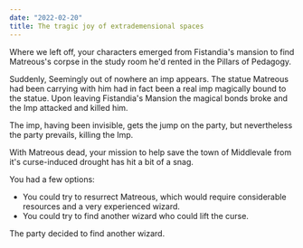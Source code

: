 ```yaml
---
date: "2022-02-20"
title: The tragic joy of extrademensional spaces
---
```


Where we left off, your characters emerged from Fistandia's mansion to find Matreous's corpse in the study room he'd rented in the Pillars of Pedagogy. 

Suddenly, Seemingly out of nowhere an imp appears. The statue Matreous had been carrying with him had in fact been a real imp magically bound to the statue. Upon leaving Fistandia's Mansion the magical bonds broke and the Imp attacked and killed him.

The imp, having been invisible, gets the jump on the party, but nevertheless the party prevails, killing the Imp. 

With Matreous dead, your mission to help save the town of Middlevale from it's curse-induced drought has hit a bit of a snag.  

You had a few options: 
- You could try to resurrect Matreous, which would require considerable resources and a very experienced wizard. 
- You could try to find another wizard who could lift the curse. 

The party decided to find another wizard. 